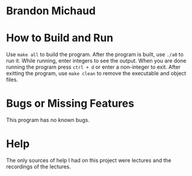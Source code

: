 # Brandon Michaud

# How to Build and Run
Use `make all` to build the program. After the program is built, use `./a0` to run it. 
While running, enter integers to see the output. When you are done running the program press `ctrl + d` or enter a non-integer to exit.
After exitting the program, use `make clean` to remove the executable and object files.

# Bugs or Missing Features
This program has no known bugs.

# Help
The only sources of help I had on this project were lectures and the recordings of the lectures. 
